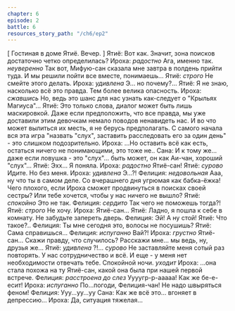 ```yaml
---
chapter: 6
episode: 2
battle: 6
resources_story_path: "/ch6/ep2"
---
```

[ Гостиная в доме Ятиё. Вечер. ]
Ятиё: Вот как. Значит, зона поисков достаточно четко определилась?
Ироха: *радостно* Ага, именно так. *неуверенно* Так вот, Мифую-сан сказала мне завтра в полдень прийти туда. И мы решили пойти все вместе, понимаешь...
Ятиё: *строго* Не смейте этого делать.
Ироха: *удивлена* Э... но почему?...
Ятиё: Я не знаю, насколько всё это правда. Тем более велика опасность.
Ироха: *сжавшись* Но, ведь это шанс для нас узнать как-следует о "Крыльях Магиуса"...
Ятиё: Это только слова, диалог может быть лишь маскировкой. Даже если предположить, что все правда, мы уже доставили этим девочкам немало поводов ненавидеть нас. И во что может вылиться их месть, я не берусь предполагать. С самого начала вся эта игра "назвать "слух", заставить расследовать его за один день" - это слишком подозрительно.
Ироха: ...Но оставить всё как есть, остаться ничего не понимающими, это тоже не..
Сана: И к тому же... даже если ловушка - это "слух"... быть может, он как Аи-чан, хороший "слух"...
Ятиё: Эхх... Я поняла.
Ироха: *радостно* Ятиё-сан!
Ятиё: *сурово* Идите. Но без меня.
Ироха: *удивлена* Э...?!
Фелиция: *недовольная* Ааа, ну что ты в самом деле. Со вчерашнего дня угрюмая как бабка-ёжка! Чего плохого, если Ироха сможет продвинуться в поисках своей сестры? Или тебе хочется, чтобы у нас ничего не вышло?
Ятиё: *спокойно* Это не так.
Фелиция: *сердито* Так чего не поможешь тогда?!
Ятиё: *строго* Не хочу.
Ироха: Ятиё-сан...
Ятиё: Ладно, я пошла к себе в комнату. Не забудьте запереть дверь.
Фелиция: Эй! А ну стой!
Ятиё: Что такое?..
Фелиция: Ты мне сегодня это, волосы не посушишь?
Ятиё: Сама справишься...
Фелиция: *испуганно* Вай?!
Ироха: *грустно* Ятиё-сан... Скажи правду, что случилось? Расскажи мне... мы ведь, ну, друзья же...
Ятиё: *удивлена* ?!... *сурово* Не заставляйте меня сотый раз повторять. У нас сотрудничество и всё. И еще - у меня нет необходимости отвечать тебе. Спокойной ночи. *уходит*
Ироха: ...она стала похожа на ту Ятиё-сан, какой она была при нашей первой встрече.
Фелиция: *расстроена до слез* Уууугр-р-ааааа! Как же бе-е-есит!
Ироха: *испуганно* По...погоди, Фелиция-чан! Не надо швыряться феном!
Фелиция: Ууу...уу...уу
Сана: Как же всё это... вгоняет в депрессию...
Ироха: Да, ситуация тяжелая...
